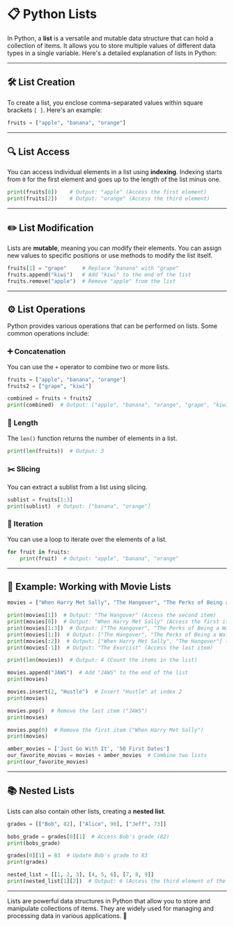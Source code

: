 # 📋 Python Lists

In Python, a **list** is a versatile and mutable data structure that can hold a collection of items. It allows you to store multiple values of different data types in a single variable. Here's a detailed explanation of lists in Python:

---

## 🛠️ List Creation

To create a list, you enclose comma-separated values within square brackets `[ ]`. Here's an example:

```python
fruits = ["apple", "banana", "orange"] 
```

---

## 🔍 List Access

You can access individual elements in a list using **indexing**. Indexing starts from `0` for the first element and goes up to the length of the list minus one.

```python
print(fruits[0])    # Output: "apple" (Access the first element)
print(fruits[2])    # Output: "orange" (Access the third element)
```

---

## ✏️ List Modification

Lists are **mutable**, meaning you can modify their elements. You can assign new values to specific positions or use methods to modify the list itself.

```python
fruits[1] = "grape"     # Replace "banana" with "grape"
fruits.append("kiwi")   # Add "kiwi" to the end of the list
fruits.remove("apple")  # Remove "apple" from the list
```

---

## ⚙️ List Operations

Python provides various operations that can be performed on lists. Some common operations include:

### ➕ Concatenation
You can use the `+` operator to combine two or more lists.

```python
fruits = ["apple", "banana", "orange"]
fruits2 = ["grape", "kiwi"]

combined = fruits + fruits2
print(combined)  # Output: ["apple", "banana", "orange", "grape", "kiwi"]
```

### 📏 Length
The `len()` function returns the number of elements in a list.

```python
print(len(fruits))  # Output: 3
```

### ✂️ Slicing
You can extract a sublist from a list using slicing.

```python
sublist = fruits[1:3]
print(sublist)  # Output: ["banana", "orange"]
```

### 🔄 Iteration
You can use a loop to iterate over the elements of a list.

```python
for fruit in fruits:
    print(fruit)  # Output: "apple", "banana", "orange"
```

---

## 🎥 Example: Working with Movie Lists

```python
movies = ["When Harry Met Sally", "The Hangover", "The Perks of Being a Wallflower", "The Exorcist"]

print(movies[1])  # Output: "The Hangover" (Access the second item)
print(movies[0])  # Output: "When Harry Met Sally" (Access the first item)
print(movies[1:3])  # Output: ["The Hangover", "The Perks of Being a Wallflower"] (Slice from index 1 to 2)
print(movies[1:])  # Output: ["The Hangover", "The Perks of Being a Wallflower", "The Exorcist"] (From index 1 to end)
print(movies[:2])  # Output: ["When Harry Met Sally", "The Hangover"] (Up to index 2, exclusive)
print(movies[-1])  # Output: "The Exorcist" (Access the last item)

print(len(movies))  # Output: 4 (Count the items in the list)

movies.append("JAWS")  # Add "JAWS" to the end of the list
print(movies)

movies.insert(2, "Hustle")  # Insert "Hustle" at index 2
print(movies)

movies.pop()  # Remove the last item ("JAWS")
print(movies)

movies.pop(0)  # Remove the first item ("When Harry Met Sally")
print(movies)

amber_movies = ['Just Go With It', '50 First Dates']
our_favorite_movies = movies + amber_movies  # Combine two lists
print(our_favorite_movies)
```

---

## 📚 Nested Lists

Lists can also contain other lists, creating a **nested list**.

```python
grades = [["Bob", 82], ["Alice", 90], ["Jeff", 73]]

bobs_grade = grades[0][1]  # Access Bob's grade (82)
print(bobs_grade)

grades[0][1] = 83  # Update Bob's grade to 83
print(grades)

nested_list = [[1, 2, 3], [4, 5, 6], [7, 8, 9]]
print(nested_list[1][2])  # Output: 6 (Access the third element of the second list)
```

---

Lists are powerful data structures in Python that allow you to store and manipulate collections of items. They are widely used for managing and processing data in various applications. 🚀